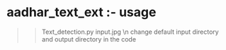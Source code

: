 # aadhar_text_ext :- usage
 >>Text_detection.py input.jpg \n
 >> change default input directory and output directory in the code
